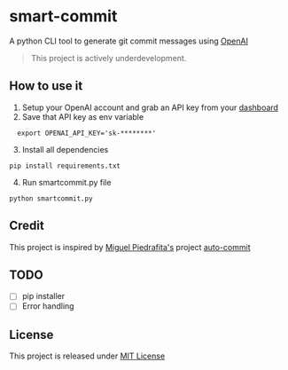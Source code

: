 
# smart-commit
A python CLI tool to generate git commit messages using [OpenAI](https://openai.com/blog/openai-codex/)

> This project is actively underdevelopment.

## How to use it

1. Setup your OpenAI account and grab an API key from your [dashboard](https://openai.com/api/)
2. Save that API key as env variable 

  ```
    export OPENAI_API_KEY='sk-********'
  ```
3. Install all dependencies

  ```
  pip install requirements.txt
  ```
4. Run smartcommit.py file

  ```
  python smartcommit.py
  ```

## Credit
This project is inspired by [Miguel Piedrafita's](https://github.com/m1guelpf) project
 [auto-commit](https://github.com/m1guelpf/auto-commit)

## TODO

- [ ] pip installer
- [ ] Error handling

## License

This project is released under [MIT License](LICENSE)
